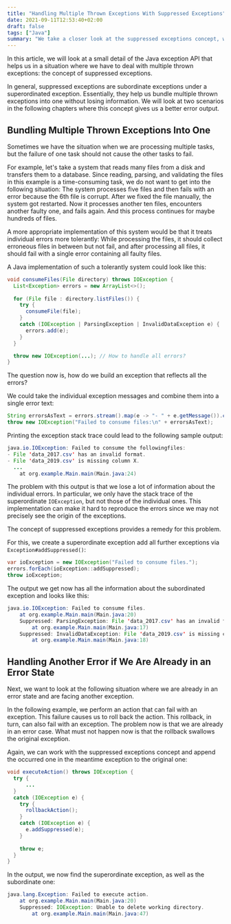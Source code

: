 ```yaml
---
title: "Handling Multiple Thrown Exceptions With Suppressed Exceptions"
date: 2021-09-11T12:53:40+02:00
draft: false
tags: ["Java"]
summary: "We take a closer look at the suppressed exceptions concept, which is a detail of the Java Exception API with which we can add subordinate exceptions into a superordinate one."
---
```


In this article, we will look at a small detail of the Java exception API that helps us in a situation where we have to deal with multiple thrown exceptions: the concept of suppressed exceptions.

In general, suppressed exceptions are subordinate exceptions under a superordinated exception. Essentially, they help us bundle multiple thrown exceptions into one without losing information. We will look at two scenarios in the following chapters where this concept gives us a better error output.

## Bundling Multiple Thrown Exceptions Into One

Sometimes we have the situation when we are processing multiple tasks, but the failure of one task should not cause the other tasks to fail.

For example, let's take a system that reads many files from a disk and transfers them to a database. Since reading, parsing, and validating the files in this example is a time-consuming task, we do not want to get into the following situation: The system processes five files and then fails with an error because the 6th file is corrupt. After we fixed the file manually, the system got restarted. Now it processes another ten files, encounters another faulty one, and fails again. And this process continues for maybe hundreds of files.

A more appropriate implementation of this system would be that it treats individual errors more tolerantly: While processing the files, it should collect erroneous files in between but not fail, and after processing all files, it should fail with a single error containing all faulty files. 

A Java implementation of such a tolerantly system could look like this:

```java
void consumeFiles(File directory) throws IOException {
  List<Exception> errors = new ArrayList<>();
  
  for (File file : directory.listFiles()) {
    try {
      consumeFile(file);
    }
    catch (IOException | ParsingException | InvalidDataException e) {
      errors.add(e);
    }
  }

  throw new IOException(...); // How to handle all errors?
}
```

The question now is, how do we build an exception that reflects all the errors?

We could take the individual exception messages and combine them into a single error text:

```java
String errorsAsText = errors.stream().map(e -> "- " + e.getMessage()).collect(Collectors.joining("\n"));
throw new IOException("Failed to consume files:\n" + errorsAsText);
```

Printing the exception stack trace could lead to the following sample output:

```java
java.io.IOException: Failed to consume the followingfiles:
- File 'data_2017.csv' has an invalid format.
- File 'data_2019.csv' is missing column X.
  ...
	at org.example.Main.main(Main.java:24)
```

The problem with this output is that we lose a lot of information about the individual errors. In particular, we only have the stack trace of the superordinate `IOException`, but not those of the individual ones. This implementation can make it hard to reproduce the errors since we may not precisely see the origin of the exceptions.

The concept of suppressed exceptions provides a remedy for this problem.

For this, we create a superordinate exception add all further exceptions via `Exception#addSuppressed()`:

```java
var ioException = new IOException("Failed to consume files.");
errors.forEach(ioException::addSuppressed);
throw ioException;
```

The output we get now has all the information about the subordinated exception and looks like this:

```java
java.io.IOException: Failed to consume files.
	at org.example.Main.main(Main.java:20)
	Suppressed: ParsingException: File 'data_2017.csv' has an invalid format.
		at org.example.Main.main(Main.java:17)
	Suppressed: InvalidDataException: File 'data_2019.csv' is missing column X.
		at org.example.Main.main(Main.java:18)
```

## Handling Another Error if We Are Already in an Error State

Next, we want to look at the following situation where we are already in an error state and are facing another exception.

In the following example, we perform an action that can fail with an exception. This failure causes us to roll back the action. This rollback, in turn, can also fail with an exception. The problem now is that we are already in an error case. What must not happen now is that the rollback swallows the original exception.

Again, we can work with the suppressed exceptions concept and append the occurred one in the meantime exception to the original one:

```java {hl_lines=[10]}
void executeAction() throws IOException {    
  try {
      ...
  }
  catch (IOException e) {
    try {
      rollbackAction();
    }
    catch (IOException e) {
      e.addSuppressed(e);
    }
    
    throw e;
  }
}
```

In the output, we now find the superordinate exception, as well as the subordinate one:

```java
java.lang.Exception: Failed to execute action.
	at org.example.Main.main(Main.java:20)
	Suppressed: IOException: Unable to delete working directory.
		at org.example.Main.main(Main.java:47)
```